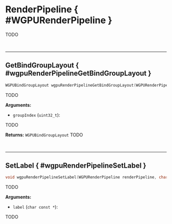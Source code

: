 

# RenderPipeline { #WGPURenderPipeline }


TODO




<br/><!-- poor man's styling, just for the demo before we use a non default theme -->
***

## GetBindGroupLayout { #wgpuRenderPipelineGetBindGroupLayout }

```C
WGPUBindGroupLayout wgpuRenderPipelineGetBindGroupLayout(WGPURenderPipeline renderPipeline, uint32_t groupIndex)
```


TODO




**Arguments:**


 - `groupIndex` (`uint32_t`):


TODO






**Returns:** `WGPUBindGroupLayout` 
TODO





<br/><!-- poor man's styling, just for the demo before we use a non default theme -->
***

## SetLabel { #wgpuRenderPipelineSetLabel }

```C
void wgpuRenderPipelineSetLabel(WGPURenderPipeline renderPipeline, char const * label)
```


TODO




**Arguments:**


 - `label` (`char const *`):


TODO






